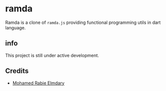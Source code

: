# ramda

Ramda is a clone of `ramda.js` providing functional programming utils in dart language.

## info

This project is still under active development.

## Credits

-   [Mohamed Rabie Elmdary](https://github.com/MohamedElmdary)